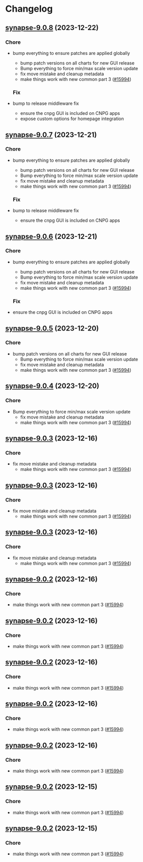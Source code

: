 # Changelog



## [synapse-9.0.8](https://github.com/truecharts/charts/compare/synapse-8.0.3...synapse-9.0.8) (2023-12-22)

### Chore

- bump everything to ensure patches are applied globally
  - bump patch versions on all charts for new GUI release
  - Bump everything to force min/max scale version update
  - fix move mistake and cleanup metadata
  - make things work with new common part 3 ([#15994](https://github.com/truecharts/charts/issues/15994))
  
  ### Fix

- bump to release middleware fix
  - ensure the cnpg GUI is included on CNPG apps
  - expose custom options for homepage integration
  
  


## [synapse-9.0.7](https://github.com/truecharts/charts/compare/synapse-8.0.3...synapse-9.0.7) (2023-12-21)

### Chore

- bump everything to ensure patches are applied globally
  - bump patch versions on all charts for new GUI release
  - Bump everything to force min/max scale version update
  - fix move mistake and cleanup metadata
  - make things work with new common part 3 ([#15994](https://github.com/truecharts/charts/issues/15994))
  
  ### Fix

- bump to release middleware fix
  - ensure the cnpg GUI is included on CNPG apps
  
  


## [synapse-9.0.6](https://github.com/truecharts/charts/compare/synapse-8.0.3...synapse-9.0.6) (2023-12-21)

### Chore

- bump everything to ensure patches are applied globally
  - bump patch versions on all charts for new GUI release
  - Bump everything to force min/max scale version update
  - fix move mistake and cleanup metadata
  - make things work with new common part 3 ([#15994](https://github.com/truecharts/charts/issues/15994))
  
  ### Fix

- ensure the cnpg GUI is included on CNPG apps
  
  


## [synapse-9.0.5](https://github.com/truecharts/charts/compare/synapse-8.0.3...synapse-9.0.5) (2023-12-20)

### Chore

- bump patch versions on all charts for new GUI release
  - Bump everything to force min/max scale version update
  - fix move mistake and cleanup metadata
  - make things work with new common part 3 ([#15994](https://github.com/truecharts/charts/issues/15994))
  
  


## [synapse-9.0.4](https://github.com/truecharts/charts/compare/synapse-8.0.3...synapse-9.0.4) (2023-12-20)

### Chore

- Bump everything to force min/max scale version update
  - fix move mistake and cleanup metadata
  - make things work with new common part 3 ([#15994](https://github.com/truecharts/charts/issues/15994))
  
  


## [synapse-9.0.3](https://github.com/truecharts/charts/compare/synapse-8.0.3...synapse-9.0.3) (2023-12-16)

### Chore

- fix move mistake and cleanup metadata
  - make things work with new common part 3 ([#15994](https://github.com/truecharts/charts/issues/15994))
  
  


## [synapse-9.0.3](https://github.com/truecharts/charts/compare/synapse-8.0.3...synapse-9.0.3) (2023-12-16)

### Chore

- fix move mistake and cleanup metadata
  - make things work with new common part 3 ([#15994](https://github.com/truecharts/charts/issues/15994))
  
  


## [synapse-9.0.3](https://github.com/truecharts/charts/compare/synapse-8.0.3...synapse-9.0.3) (2023-12-16)

### Chore

- fix move mistake and cleanup metadata
  - make things work with new common part 3 ([#15994](https://github.com/truecharts/charts/issues/15994))
  
  


## [synapse-9.0.2](https://github.com/truecharts/charts/compare/synapse-8.0.3...synapse-9.0.2) (2023-12-16)

### Chore

- make things work with new common part 3 ([#15994](https://github.com/truecharts/charts/issues/15994))
  
  


## [synapse-9.0.2](https://github.com/truecharts/charts/compare/synapse-8.0.3...synapse-9.0.2) (2023-12-16)

### Chore

- make things work with new common part 3 ([#15994](https://github.com/truecharts/charts/issues/15994))
  
  


## [synapse-9.0.2](https://github.com/truecharts/charts/compare/synapse-8.0.3...synapse-9.0.2) (2023-12-16)

### Chore

- make things work with new common part 3 ([#15994](https://github.com/truecharts/charts/issues/15994))
  
  


## [synapse-9.0.2](https://github.com/truecharts/charts/compare/synapse-8.0.3...synapse-9.0.2) (2023-12-16)

### Chore

- make things work with new common part 3 ([#15994](https://github.com/truecharts/charts/issues/15994))
  
  


## [synapse-9.0.2](https://github.com/truecharts/charts/compare/synapse-8.0.3...synapse-9.0.2) (2023-12-16)

### Chore

- make things work with new common part 3 ([#15994](https://github.com/truecharts/charts/issues/15994))
  
  


## [synapse-9.0.2](https://github.com/truecharts/charts/compare/synapse-8.0.3...synapse-9.0.2) (2023-12-15)

### Chore

- make things work with new common part 3 ([#15994](https://github.com/truecharts/charts/issues/15994))
  
  


## [synapse-9.0.2](https://github.com/truecharts/charts/compare/synapse-8.0.3...synapse-9.0.2) (2023-12-15)

### Chore

- make things work with new common part 3 ([#15994](https://github.com/truecharts/charts/issues/15994))
  
  